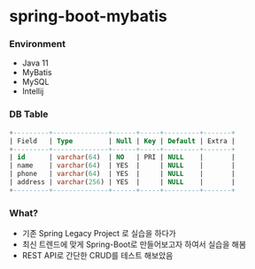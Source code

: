 # spring-boot-mybatis

### Environment
- Java 11
- MyBatis
- MySQL
- Intellij


### DB Table
```sql
+---------+--------------+------+-----+---------+-------+
| Field   | Type         | Null | Key | Default | Extra |
+---------+--------------+------+-----+---------+-------+
| id      | varchar(64)  | NO   | PRI | NULL    |       |
| name    | varchar(64)  | YES  |     | NULL    |       |
| phone   | varchar(64)  | YES  |     | NULL    |       |
| address | varchar(256) | YES  |     | NULL    |       |
+---------+--------------+------+-----+---------+-------+
```


### What?
- 기존 Spring Legacy Project 로 실습을 하다가
- 최신 트렌드에 맞게 Spring-Boot로 만들어보고자 하여서 실습을 해봄
- REST API로 간단한 CRUD를 테스트 해보았음
